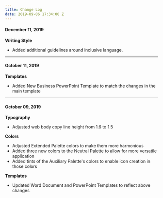 ```yaml
---
title: Change Log
date: 2019-09-06 17:34:00 Z
---
```


#### **December 11, 2019**

**Writing Style** 

* Added additional guidelines around inclusive language.

---

#### **October 11, 2019**

**Templates** 

* Added New Business PowerPoint Template to match the changes in the main template

---

#### **October 09, 2019**

**Typography**
* Adjusted web body copy line height from 1.6 to 1.5

 
**Colors**
* Adjusted Extended Palette colors to make them more harmonious
* Added three new colors to the Neutral Palette to allow for more versatile application
* Added tints of the Auxiliary Palette's colors to enable icon creation in those colors


**Templates**
* Updated Word Document and PowerPoint Templates to reflect above changes